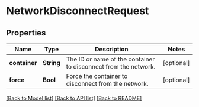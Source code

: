# NetworkDisconnectRequest

## Properties
Name | Type | Description | Notes
------------ | ------------- | ------------- | -------------
**container** | **String** | The ID or name of the container to disconnect from the network.  | [optional] 
**force** | **Bool** | Force the container to disconnect from the network.  | [optional] 

[[Back to Model list]](../README.md#documentation-for-models) [[Back to API list]](../README.md#documentation-for-api-endpoints) [[Back to README]](../README.md)



